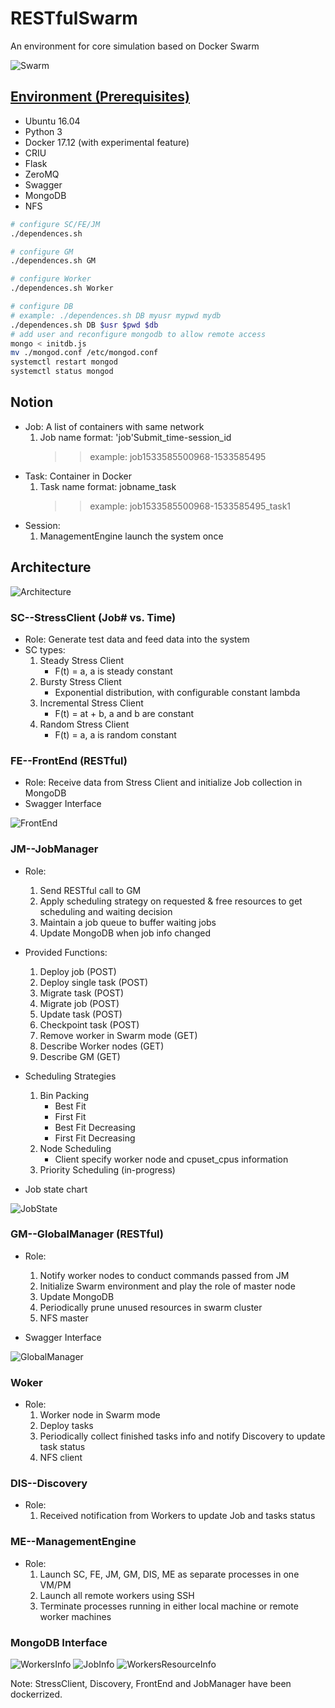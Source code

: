 # RESTfulSwarm

An environment for core simulation based on Docker Swarm

![Swarm](http://blog.pridybailo.com/wp-content/uploads/sites/2/2015/01/swar-q.png)

## [Environment (Prerequisites)](https://github.com/doc-vu/RESTfulSwarm/blob/master/dependences.sh)

* Ubuntu 16.04
* Python 3
* Docker 17.12 (with experimental feature)
* CRIU
* Flask
* ZeroMQ
* Swagger
* MongoDB
* NFS

```Bash
# configure SC/FE/JM
./dependences.sh

# configure GM
./dependences.sh GM

# configure Worker
./dependences.sh Worker

# configure DB
# example: ./dependences.sh DB myusr mypwd mydb
./dependences.sh DB $usr $pwd $db
# add user and reconfigure mongodb to allow remote access
mongo < initdb.js
mv ./mongod.conf /etc/mongod.conf
systemctl restart mongod
systemctl status mongod
```

## Notion

* Job: A list of containers with same network 
  1. Job name format: 'job'Submit_time-session_id
     >> example: job1533585500968-1533585495
* Task: Container in Docker
  1. Task name format: jobname_task
     >> example: job1533585500968-1533585495_task1
* Session:
  1. ManagementEngine launch the system once
  
## Architecture

![Architecture](./Images/Architecture.jpg)

### SC--StressClient (Job# vs. Time)

* Role: Generate test data and feed data into the system
* SC types:
  1. Steady Stress Client
     * F(t) = a, a is steady constant
  2. Bursty Stress Client
     * Exponential distribution, with configurable constant lambda
  3. Incremental Stress Client
     * F(t) = at + b, a and b are constant
  4. Random Stress Client
     * F(t) = a, a is random constant

### FE--FrontEnd (RESTful)

* Role: Receive data from Stress Client and initialize Job collection in MongoDB
* Swagger Interface

![FrontEnd](./Images/FrontEnd.PNG)

### JM--JobManager

* Role: 
    1. Send RESTful call to GM
    2. Apply scheduling strategy on requested & free resources to get scheduling and waiting decision
    3. Maintain a job queue to buffer waiting jobs
    4. Update MongoDB when job info changed
* Provided Functions:
    1. Deploy job (POST)
    2. Deploy single task (POST)
    3. Migrate task (POST)
    4. Migrate job (POST)
    5. Update task (POST)
    6. Checkpoint task (POST)
    7. Remove worker in Swarm mode (GET)
    8. Describe Worker nodes (GET)
    9. Describe GM (GET)
* Scheduling Strategies
    1. Bin Packing
       * Best Fit
       * First Fit
       * Best Fit Decreasing
       * First Fit Decreasing
    2. Node Scheduling
       * Client specify worker node and cpuset_cpus information
    3. Priority Scheduling (in-progress)

* Job state chart

![JobState](./Images/JobState.jpg)
  
### GM--GlobalManager (RESTful)

* Role:
  1. Notify worker nodes to conduct commands passed from JM
  2. Initialize Swarm environment and play the role of master node
  3. Update MongoDB
  4. Periodically prune unused resources in swarm cluster
  5. NFS master

* Swagger Interface

![GlobalManager](./Images/GlobalManager.PNG)

### Woker

* Role:
  1. Worker node in Swarm mode
  2. Deploy tasks
  3. Periodically collect finished tasks info and notify Discovery to update task status
  4. NFS client

### DIS--Discovery

* Role:
  1. Received notification from Workers to update Job and tasks status

### ME--ManagementEngine

* Role:
  1. Launch SC, FE, JM, GM, DIS, ME as separate processes in one VM/PM
  2. Launch all remote workers using SSH
  3. Terminate processes running in either local machine or remote worker machines

### MongoDB Interface
![WorkersInfo](./Images/WorkersInfo.JPG)
![JobInfo](./Images/JobInfo.JPG)
![WorkersResourceInfo](./Images/WorkersResourceInfo.JPG)

Note: StressClient, Discovery, FrontEnd and JobManager have been dockerrized.